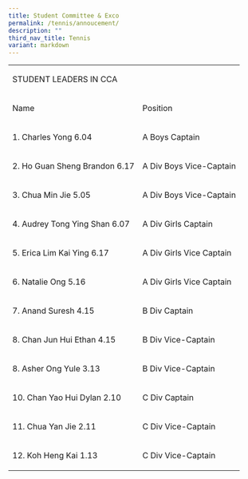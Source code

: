 ```yaml
---
title: Student Committee & Exco
permalink: /tennis/annoucement/
description: ""
third_nav_title: Tennis
variant: markdown
---
```

<table style="minWidth: 50px">
<colgroup>
<col>
<col>
</colgroup>
<tbody>
<tr>
<td rowspan="1" colspan="2">
<p>STUDENT LEADERS IN CCA&nbsp;</p>
</td>
</tr>
<tr>
<td rowspan="1" colspan="1">
<p>Name</p>
</td>
<td rowspan="1" colspan="1">
<p>Position</p>
</td>
</tr>
<tr>
<td rowspan="1" colspan="1">

<p>1. Charles Yong 6.04</p>

</td>
<td rowspan="1" colspan="1">
<p>A Boys Captain</p>
</td>
</tr>
<tr>
<td rowspan="1" colspan="1">
<p>2. Ho Guan Sheng Brandon 6.17</p>
</td>
<td rowspan="1" colspan="1">
<p>A Div Boys Vice-Captain</p>
</td>
</tr>
<tr>
<td rowspan="1" colspan="1">
<p>3. Chua Min Jie 5.05</p>
</td>
<td rowspan="1" colspan="1">
<p>A Div Boys Vice-Captain</p>
</td>
</tr>
<tr>
<td rowspan="1" colspan="1">
<p>4. Audrey Tong Ying Shan 6.07</p>
</td>
<td rowspan="1" colspan="1">
<p>A Div Girls Captain</p>
</td>
</tr>
<tr>
<td rowspan="1" colspan="1">
<p>5. Erica Lim Kai Ying 6.17</p>
</td>
<td rowspan="1" colspan="1">
<p>A Div Girls Vice Captain</p>
</td>
</tr>
<tr>
<td rowspan="1" colspan="1">
<p>6. Natalie Ong 5.16</p>
</td>
<td rowspan="1" colspan="1">
<p>A Div Girls Vice Captain</p>
</td>
</tr>
<tr>
<td rowspan="1" colspan="1">
<p>7. Anand Suresh 4.15</p>

</td>
<td rowspan="1" colspan="1">
<p>B Div Captain</p>
</td>
</tr>
<tr>
<td rowspan="1" colspan="1">
<p>8. Chan Jun Hui Ethan 4.15</p>
</td>
<td rowspan="1" colspan="1">
<p>B Div Vice-Captain</p>
</td>
</tr>
<tr>
<td rowspan="1" colspan="1">
<p>8. Asher Ong Yule 3.13</p>
</td>
<td rowspan="1" colspan="1">
<p>B Div Vice-Captain</p>
</td>
</tr>
<tr>
<td rowspan="1" colspan="1">
<p>10. Chan Yao Hui Dylan 2.10</p>
</td>
<td rowspan="1" colspan="1">
<p>C Div Captain</p>
</td>
</tr>
<tr>
<td rowspan="1" colspan="1">
<p>11. Chua Yan Jie 2.11</p>
</td>
<td rowspan="1" colspan="1">
<p>C Div Vice-Captain</p>
</td>
</tr>
<tr>
<td rowspan="1" colspan="1">
<p>12. Koh Heng Kai 1.13</p>
</td>
<td rowspan="1" colspan="1">
<p>C Div Vice-Captain</p>
</td>
</tr>
</tbody>
</table>
<p></p>
<p></p>